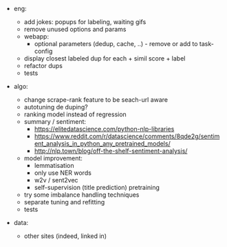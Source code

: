 - eng:
    - add jokes: popups for labeling, waiting gifs
    - remove unused options and params
    - webapp: 
        - optional parameters (dedup, cache, ..) - remove or add to task-config
    - display closest labeled dup for each + simil score + label
    - refactor dups
    - tests        
    
- algo:
    - change scrape-rank feature to be seach-url aware
    - autotuning de duping?
    - ranking model instead of regression
    - summary / sentiment:
        - https://elitedatascience.com/python-nlp-libraries
        - https://www.reddit.com/r/datascience/comments/8qde2g/sentiment_analysis_in_python_any_pretrained_models/
        - http://nlp.town/blog/off-the-shelf-sentiment-analysis/  
    - model improvement:
        - lemmatisation
        - only use NER words
        - w2v / sent2vec
        - self-supervision (title prediction) pretraining
    - try some imbalance handling techniques    
    - separate tuning and refitting
    - tests
    
- data:
    - other sites (indeed, linked in)
